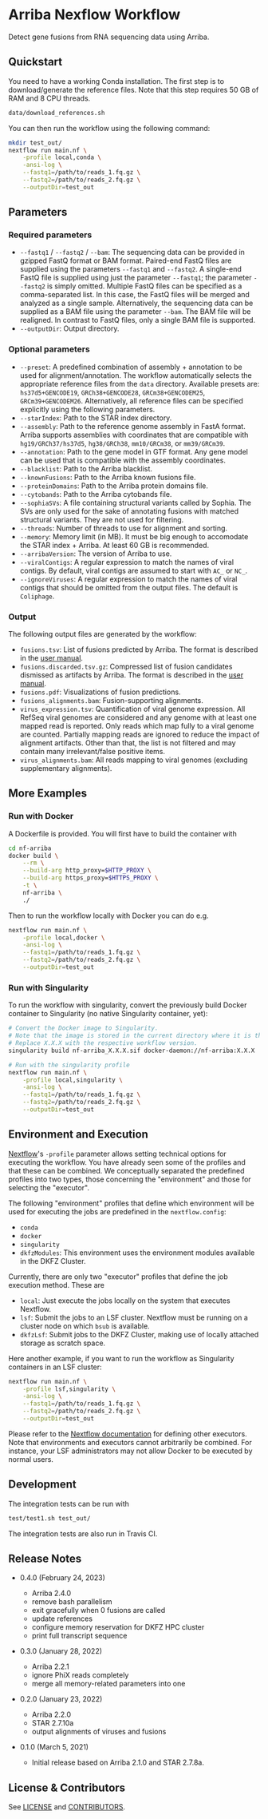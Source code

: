 # Arriba Nexflow Workflow

Detect gene fusions from RNA sequencing data using Arriba.

## Quickstart

You need to have a working Conda installation. The first step is to download/generate the reference files. Note that this step requires 50 GB of RAM and 8 CPU threads.

```bash
data/download_references.sh
```

You can then run the workflow using the following command:

```bash
mkdir test_out/
nextflow run main.nf \
    -profile local,conda \
    -ansi-log \
    --fastq1=/path/to/reads_1.fq.gz \
    --fastq2=/path/to/reads_2.fq.gz \
    --outputDir=test_out
```

## Parameters

### Required parameters

- `--fastq1` / `--fastq2` / `--bam`: The sequencing data can be provided in gzipped FastQ format or BAM format. Paired-end FastQ files are supplied using the parameters `--fastq1` and `--fastq2`. A single-end FastQ file is supplied using just the parameter `--fastq1`; the parameter `--fastq2` is simply omitted. Multiple FastQ files can be specified as a comma-separated list. In this case, the FastQ files will be merged and analyzed as a single sample. Alternatively, the sequencing data can be supplied as a BAM file using the parameter `--bam`. The BAM file will be realigned. In contrast to FastQ files, only a single BAM file is supported.
- `--outputDir`: Output directory.

### Optional parameters

- `--preset`: A predefined combination of assembly + annotation to be used for alignment/annotation. The workflow automatically selects the appropriate reference files from the `data` directory. Available presets are: `hs37d5+GENCODE19`, `GRCh38+GENCODE28`, `GRCm38+GENCODEM25`, `GRCm39+GENCODEM26`. Alternatively, all reference files can be specified explicitly using the following parameters.
- `--starIndex`: Path to the STAR index directory.
- `--assembly`: Path to the reference genome assembly in FastA format. Arriba supports assemblies with coordinates that are compatible with `hg19/GRCh37/hs37d5`, `hg38/GRCh38`, `mm10/GRCm38`, or `mm39/GRCm39`.
- `--annotation`: Path to the gene model in GTF format. Any gene model can be used that is compatible with the assembly coordinates.
- `--blacklist`: Path to the Arriba blacklist.
- `--knownFusions`: Path to the Arriba known fusions file.
- `--proteinDomains`: Path to the Arriba protein domains file.
- `--cytobands`: Path to the Arriba cytobands file.
- `--sophiaSVs`: A file containing structural variants called by Sophia. The SVs are only used for the sake of annotating fusions with matched structural variants. They are not used for filtering.
- `--threads`: Number of threads to use for alignment and sorting.
- `--memory`: Memory limit (in MB). It must be big enough to accomodate the STAR index + Arriba. At least 60 GB is recommended.
- `--arribaVersion`: The version of Arriba to use.
- `--viralContigs`: A regular expression to match the names of viral contigs. By default, viral contigs are assumed to start with `AC_` or `NC_`.
- `--ignoreViruses`:  A regular expression to match the names of viral contigs that should be omitted from the output files. The default is `Coliphage`.

### Output

The following output files are generated by the workflow:

- `fusions.tsv`: List of fusions predicted by Arriba. The format is described in the [user manual](https://arriba.readthedocs.io/en/v2.2.1/output-files/#fusionstsv).
- `fusions.discarded.tsv.gz`: Compressed list of fusion candidates dismissed as artifacts by Arriba. The format is described in the [user manual](https://arriba.readthedocs.io/en/v2.2.1/output-files/#fusionsdiscardedtsv).
- `fusions.pdf`: Visualizations of fusion predictions.
- `fusions_alignments.bam`: Fusion-supporting alignments.
- `virus_expression.tsv`: Quantification of viral genome expression. All RefSeq viral genomes are considered and any genome with at least one mapped read is reported. Only reads which map fully to a viral genome are counted. Partially mapping reads are ignored to reduce the impact of alignment artifacts. Other than that, the list is not filtered and may contain many irrelevant/false positive items.
- `virus_alignments.bam`: All reads mapping to viral genomes (excluding supplementary alignments).

## More Examples

### Run with Docker

A Dockerfile is provided. You will first have to build the container with

```bash
cd nf-arriba
docker build \
    --rm \
    --build-arg http_proxy=$HTTP_PROXY \
    --build-arg https_proxy=$HTTPS_PROXY \
    -t \
    nf-arriba \
    ./
```

Then to run the workflow locally with Docker you can do e.g.

```bash
nextflow run main.nf \
    -profile local,docker \
    -ansi-log \
    --fastq1=/path/to/reads_1.fq.gz \
    --fastq2=/path/to/reads_2.fq.gz \
    --outputDir=test_out
```

### Run with Singularity

To run the workflow with singularity, convert the previously build Docker container to Singularity (no native Singularity container, yet):

```bash
# Convert the Docker image to Singularity.
# Note that the image is stored in the current directory where it is then also expected by the singularity profile.
# Replace X.X.X with the respective workflow version.
singularity build nf-arriba_X.X.X.sif docker-daemon://nf-arriba:X.X.X

# Run with the singularity profile
nextflow run main.nf \
    -profile local,singularity \
    -ansi-log \
    --fastq1=/path/to/reads_1.fq.gz \
    --fastq2=/path/to/reads_2.fq.gz \
    --outputDir=test_out
```

## Environment and Execution

[Nextflow](https://www.nextflow.io/docs/latest/config.html#config-profiles)'s `-profile` parameter allows setting technical options for executing the workflow. You have already seen some of the profiles and that these can be combined. We conceptually separated the predefined profiles into two types, those concerning the "environment" and those for selecting the "executor".

The following "environment" profiles that define which environment will be used for executing the jobs are predefined in the `nextflow.config`:
  * `conda`
  * `docker`
  * `singularity`
  * `dkfzModules`: This environment uses the environment modules available in the DKFZ Cluster.

Currently, there are only two "executor" profiles that define the job execution method. These are
  * `local`: Just execute the jobs locally on the system that executes Nextflow.
  * `lsf`: Submit the jobs to an LSF cluster. Nextflow must be running on a cluster node on which `bsub` is available.
  * `dkfzLsf`: Submit jobs to the DKFZ Cluster, making use of locally attached storage as scratch space.

Here another example, if you want to run the workflow as Singularity containers in an LSF cluster:

```bash
nextflow run main.nf \
    -profile lsf,singularity \
    -ansi-log \
    --fastq1=/path/to/reads_1.fq.gz \
    --fastq2=/path/to/reads_2.fq.gz \
    --outputDir=test_out
```

Please refer to the [Nextflow documentation](https://www.nextflow.io/docs/latest/executor.html) for defining other executors. Note that environments and executors cannot arbitrarily be combined. For instance, your LSF administrators may not allow Docker to be executed by normal users.

## Development

The integration tests can be run with

```bash
test/test1.sh test_out/
```

The integration tests are also run in Travis CI.

## Release Notes

- 0.4.0 (February 24, 2023)

  * Arriba 2.4.0
  * remove bash parallelism
  * exit gracefully when 0 fusions are called
  * update references
  * configure memory reservation for DKFZ HPC cluster
  * print full transcript sequence

- 0.3.0 (January 28, 2022)

  * Arriba 2.2.1
  * ignore PhiX reads completely
  * merge all memory-related parameters into one

- 0.2.0 (January 23, 2022)

  * Arriba 2.2.0
  * STAR 2.7.10a
  * output alignments of viruses and fusions

- 0.1.0 (March 5, 2021)

  * Initial release based on Arriba 2.1.0 and STAR 2.7.8a.

## License & Contributors

See [LICENSE](LICENSE) and [CONTRIBUTORS](CONTRIBUTORS).


